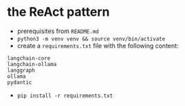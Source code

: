 # the ReAct pattern

- prerequisites from `README.md`
- `python3 -m venv venv && source venv/bin/activate`
- create a `requirements.txt` file with the following content:

```
langchain-core
langchain-ollama
langgraph
ollama
pydantic
```

- `pip install -r requirements.txt`